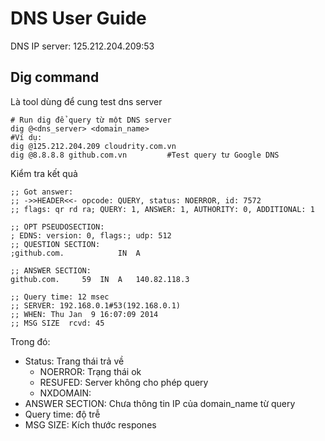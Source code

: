 # DNS User Guide 

DNS IP server: 125.212.204.209:53
## Dig command

Là tool dùng để cung test dns server

```
# Run dig để query từ một DNS server
dig @<dns_server> <domain_name>
#Ví dụ:
dig @125.212.204.209 cloudrity.com.vn
dig @8.8.8.8 github.com.vn         #Test query tư Google DNS        
```

Kiểm tra kết quả

```
;; Got answer:
;; ->>HEADER<<- opcode: QUERY, status: NOERROR, id: 7572
;; flags: qr rd ra; QUERY: 1, ANSWER: 1, AUTHORITY: 0, ADDITIONAL: 1

;; OPT PSEUDOSECTION:
; EDNS: version: 0, flags:; udp: 512
;; QUESTION SECTION:
;github.com.			IN	A

;; ANSWER SECTION:
github.com.		59	IN	A	140.82.118.3

;; Query time: 12 msec
;; SERVER: 192.168.0.1#53(192.168.0.1)
;; WHEN: Thu Jan  9 16:07:09 2014
;; MSG SIZE  rcvd: 45
```
Trong đó:

- Status: Trang thái trả về 
	- NOERROR: Trạng thái ok
	- RESUFED: Server không cho phép query
	- NXDOMAIN: 
-  ANSWER SECTION: Chưa thông tin IP của domain_name từ query
- Query time: độ trễ
- MSG SIZE: Kích thước respones
